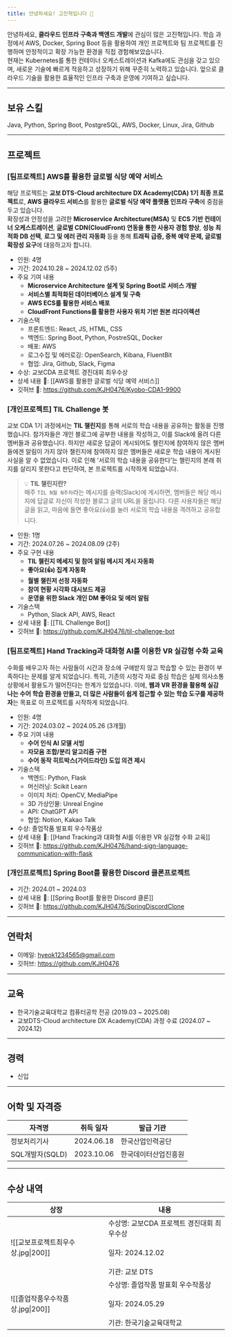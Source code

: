 ```yaml
---
title: 안녕하세요! 고진혁입니다 👋
---
```

안녕하세요, **클라우드 인프라 구축과 백엔드 개발**에 관심이 많은 고진혁입니다. 학습 과정에서 AWS, Docker, Spring Boot 등을 활용하여 개인 프로젝트와 팀 프로젝트를 진행하며 안정적이고 확장 가능한 환경을 직접 경험해보았습니다.</br>
현재는 Kubernetes를 통한 컨테이너 오케스트레이션과 Kafka에도 관심을 갖고 있으며, 새로운 기술에 빠르게 적응하고 성장하기 위해 꾸준히 노력하고 있습니다. 앞으로 클라우드 기술을 활용한 효율적인 인프라 구축과 운영에 기여하고 싶습니다.

---
## 보유 스킬

Java, Python, Spring Boot, PostgreSQL, AWS, Docker, Linux, Jira, Github</br>

---
## 프로젝트

### [팀프로젝트] AWS를 활용한 글로벌 식당 예약 서비스

해당 프로젝트는 **교보 DTS-Cloud architecture DX Academy(CDA) 1기 최종 프로젝트**로, **AWS 클라우드 서비스**를 활용한 **글로벌 식당 예약 플랫폼 인프라 구축**에 중점을 두고 있습니다.</br>
확장성과 안정성을 고려한 **Microservice Architecture(MSA)** 및 **ECS 기반 컨테이너 오케스트레이션**, **글로벌 CDN(CloudFront) 연동을 통한 사용자 경험 향상**, **성능 최적화 DB 선택**, **로그 및 에러 관리 자동화** 등을 통해 **트래픽 급증, 중복 예약 문제, 글로벌 확장성 요구**에 대응하고자 합니다.

- 인원: 4명
- 기간: 2024.10.28 ~ 2024.12.02 (5주)
- 주요 기여 내용
	- **Microservice Architecture 설계 및 Spring Boot로 서비스 개발**
	- **서비스별 최적화된 데이터베이스 설계 및 구축**
	- **AWS ECS를 활용한 서비스 배포**
	- **CloudFront Functions를 활용한 사용자 위치 기반 원본 리다이렉션**
- 기술스택
	- 프론트엔드: React, JS, HTML, CSS
	- 백엔드: Spring Boot, Python, PostreSQL, Docker
	- 배포: AWS
	- 로그수집 및 에러로깅: OpenSearch, Kibana, FluentBit
	- 협업: Jira, Github, Slack, Figma
- 수상: 교보CDA 프로젝트 경진대회 최우수상
- 상세 내용 🔗: [[AWS를 활용한 글로벌 식당 예약 서비스]]
- 깃허브 🔗: https://github.com/KJH0476/Kyobo-CDA1-9900

### [개인프로젝트] TIL Challenge 봇

교보 CDA 1기 과정에서는 **TIL 챌린지**를 통해 서로의 학습 내용을 공유하는 활동을 진행했습니다. 참가자들은 개인 블로그에 공부한 내용을 작성하고, 이를 Slack에 올려 다른 멤버들과 공유했습니다. 하지만 새로운 답글이 게시되어도 챌린지에 참여하지 않은 멤버들에겐 알림이 가지 않아 챌린지에 참여하지 않은 멤버들은 새로운 학습 내용이 게시된 사실을 알 수 없었습니다. 이로 인해 ‘서로의 학습 내용을 공유한다’는 챌린지의 본래 취지를 살리지 못한다고 판단하여, 본 프로젝트를 시작하게 되었습니다.

> 💡 **TIL 챌린지란?**</br>
> 매주 `TIL N월 N주차`라는 메시지를 슬랙(Slack)에 게시하면, 멤버들은 해당 메시지에 답글로 자신이 작성한 블로그 글의 URL을 올립니다. 다른 사용자들은 해당 글을 읽고, 마음에 들면 좋아요(👍)를 눌러 서로의 학습 내용을 격려하고 공유합니다.

- 인원: 1명
- 기간: 2024.07.26 ~ 2024.08.09 (2주)
- 주요 구현 내용
	- **TIL 챌린지 메세지 및 참여 알림 메시지 게시 자동화**
	- **좋아요(👍) 집계 자동화**
	- **월별 챌린저 선정 자동화**
	- **참여 현황 시각화 대시보드 제공**
	- **운영을 위한 Slack 개인 DM 좋아요 및 에러 알림**
- 기술스택
	- Python, Slack API, AWS, React
- 상세 내용 🔗: [[TIL Challenge Bot]]
- 깃허브 🔗: https://github.com/KJH0476/til-challenge-bot

### [팀프로젝트] Hand Tracking과 대화형 AI를 이용한 VR 실감형 수화 교육

수화를 배우고자 하는 사람들이 시간과 장소에 구애받지 않고 학습할 수 있는 환경이 부족하다는 문제를 알게 되었습니다. 특히, 기존의 시청각 자료 중심 학습은 실제 의사소통 상황에서 활용도가 떨어진다는 한계가 있었습니다. 이에, **웹과 VR 환경을 활용해 실감 나는 수어 학습 환경을 만들고, 더 많은 사람들이 쉽게 접근할 수 있는 학습 도구를 제공하자**는 목표로 이 프로젝트를 시작하게 되었습니다.

- 인원: 4명
- 기간: 2024.03.02 ~ 2024.05.26 (3개월)
- 주요 기여 내용
	- **수어 인식 AI 모델 서빙**
	- **자모음 조합/분리 알고리즘 구현**
	- **수어 동작 히트박스(가이드라인) 도입 의견 제시**
- 기술스택
	- 백엔드: Python, Flask
	- 머신러닝: Scikit Learn
	- 이미지 처리: OpenCV, MediaPipe
	- 3D 가상인물: Unreal Engine
	- API: ChatGPT API
	- 협업: Notion, Kakao Talk
- 수상: 졸업작품 발표회 우수작품상
- 상세 내용 🔗: [[Hand Tracking과 대화형 AI를 이용한 VR 실감형 수화 교육]]
- 깃허브 🔗: https://github.com/KJH0476/hand-sign-language-communication-with-flask

### [개인프로젝트] Spring Boot를 활용한 Discord 클론프로젝트

- 기간: 2024.01 ~ 2024.03
- 상세 내용 🔗: [[Spring Boot를 활용한 Discord 클론]]
- 깃허브 🔗: https://github.com/KJH0476/SpringDiscordClone

---
## 연락처
- 이메일: hyeok1234565@gmail.com
- 깃허브: https://github.com/KJH0476

---
## 교육
- 한국기술교육대학교 컴퓨터공학 전공 (2019.03 ~ 2025.08)
- 교보DTS-Cloud architecture DX Academy(CDA) 과정 수료 (2024.07 ~ 2024.12)

---
## 경력
- 신입

---
## 어학 및 자격증
| <center>자격명</center> | <center>취득 일자</center> | <center>발급 기관</center> |
| -------------------- | ---------------------- | ---------------------- |
| 정보처리기사               | 2024.06.18             | 한국산업인력공단               |
| SQL개발자(SQLD)         | 2023.10.06             | 한국데이터산업진흥원             |

---
## 수상 내역
| 상장                       | 내용                                                                |
| ------------------------ | ----------------------------------------------------------------- |
| ![[교보프로젝트최우수상.jpg\|200]] | 수상명: 교보CDA 프로젝트 경진대회 최우수상<br><br>일자: 2024.12.02<br><br>기관: 교보 DTS |
| ![[졸업작품우수작품상.jpg\|200]]  | 수상명: 졸업작품 발표회 우수작품상<br><br>일자: 2024.05.29<br><br>기관: 한국기술교육대학교    |
